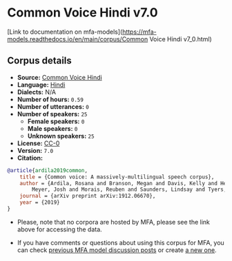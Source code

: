 
# Common Voice Hindi v7.0

[Link to documentation on mfa-models](https://mfa-models.readthedocs.io/en/main/corpus/Common Voice Hindi v7_0.html)

## Corpus details

- **Source:** [Common Voice Hindi](https://voice.mozilla.org/en/datasets)
- **Language:** [Hindi](https://en.wikipedia.org/wiki/Hindi_language)
- **Dialects:** N/A
- **Number of hours:** `0.59`
- **Number of utterances:** `0`
- **Number of speakers:** `25`
  - **Female speakers:** `0`
  - **Male speakers:** `0`
  - **Unknown speakers:** `25`
- **License:** [CC-0](https://creativecommons.org/publicdomain/zero/1.0/)
- **Version:** `7.0`
- **Citation:**
```bibtex
@article{ardila2019common,
	title = {Common voice: A massively-multilingual speech corpus},
	author = {Ardila, Rosana and Branson, Megan and Davis, Kelly and Henretty, Michael and Kohler, Michael and
		Meyer, Josh and Morais, Reuben and Saunders, Lindsay and Tyers, Francis M and Weber, Gregor},
	journal = {arXiv preprint arXiv:1912.06670},
	year = {2019}
}
```

- Please, note that no corpora are hosted by MFA, please see the link above for accessing the data.

- If you have comments or questions about using this corpus for MFA, you can check [previous MFA model discussion posts](https://github.com/MontrealCorpusTools/mfa-models/discussions?discussions_q=Common+Voice+Hindi+v7.0) or create [a new one](https://github.com/MontrealCorpusTools/mfa-models/discussions/new).
